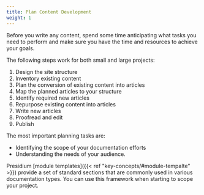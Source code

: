 ```yaml
---
title: Plan Content Development
weight: 1
---
```


Before you write any content, spend some time anticipating what tasks you need to perform and make sure you have the 
time and resources to achieve your goals.

The following steps work for both small and large projects:

1. Design the site structure
1. Inventory existing content
1. Plan the conversion of existing content into articles
1. Map the planned articles to your structure
1. Identify required new articles
1. Repurpose existing content into articles
1. Write new articles
1. Proofread and edit
1. Publish

The most important planning tasks are:
* Identifying the scope of your documentation efforts
* Understanding the needs of your audience.

Presidium [module templates]({{< ref "key-concepts/#module-tempalte" >}}) provide  a set of standard sections that are commonly used in various documentation types. 
You can use this framework when starting to scope your project.
